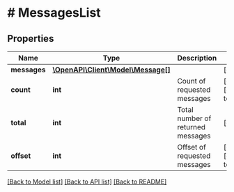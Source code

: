 # # MessagesList

## Properties

Name | Type | Description | Notes
------------ | ------------- | ------------- | -------------
**messages** | [**\OpenAPI\Client\Model\Message[]**](Message.md) |  | [optional]
**count** | **int** | Count of requested messages | [optional] [default to 100]
**total** | **int** | Total number of returned messages | [optional]
**offset** | **int** | Offset of requested messages | [optional] [default to 0]

[[Back to Model list]](../../README.md#models) [[Back to API list]](../../README.md#endpoints) [[Back to README]](../../README.md)
